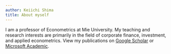 ```yaml
---
author: Keiichi Shima
title: About myself
---
```


I am a professor of Econometrics at Mie University. My teaching and research interests are primarily in the field of corporate finance, investment, and applied econometrics. View my publications on [Google Scholar](https://scholar.google.com/citations?user=2bEbpNYAAAAJ) or [Microsoft Academic](https://academic.microsoft.com/author/2227422317/).
